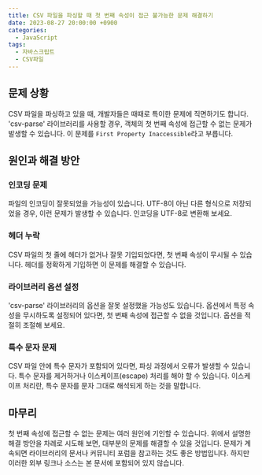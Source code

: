 ```yaml
---
title: CSV 파일을 파싱할 때 첫 번째 속성이 접근 불가능한 문제 해결하기
date: 2023-08-27 20:00:00 +0900
categories:
  - JavaScript
tags:
  - 자바스크립트
  - CSV파일
---
```


## 문제 상황

CSV 파일을 파싱하고 있을 때, 개발자들은 때때로 특이한 문제에 직면하기도 합니다. 'csv-parse' 라이브러리를 사용할 경우, 객체의 첫 번째 속성에 접근할 수 없는 문제가 발생할 수 있습니다. 이 문제를 `First Property Inaccessible`라고 부릅니다.

## 원인과 해결 방안

### 인코딩 문제

파일의 인코딩이 잘못되었을 가능성이 있습니다. UTF-8이 아닌 다른 형식으로 저장되었을 경우, 이런 문제가 발생할 수 있습니다. 인코딩을 UTF-8로 변환해 보세요.

### 헤더 누락

CSV 파일의 첫 줄에 헤더가 없거나 잘못 기입되었다면, 첫 번째 속성이 무시될 수 있습니다. 헤더를 정확하게 기입하면 이 문제를 해결할 수 있습니다.

### 라이브러리 옵션 설정

'csv-parse' 라이브러리의 옵션을 잘못 설정했을 가능성도 있습니다. 옵션에서 특정 속성을 무시하도록 설정되어 있다면, 첫 번째 속성에 접근할 수 없을 것입니다. 옵션을 적절히 조절해 보세요.

### 특수 문자 문제

CSV 파일 안에 특수 문자가 포함되어 있다면, 파싱 과정에서 오류가 발생할 수 있습니다. 특수 문자를 제거하거나 이스케이프(escape) 처리를 해야 할 수 있습니다. 이스케이프 처리란, 특수 문자를 문자 그대로 해석되게 하는 것을 말합니다.

## 마무리

첫 번째 속성에 접근할 수 없는 문제는 여러 원인에 기인할 수 있습니다. 위에서 설명한 해결 방안을 차례로 시도해 보면, 대부분의 문제를 해결할 수 있을 것입니다. 문제가 계속되면 라이브러리의 문서나 커뮤니티 포럼을 참고하는 것도 좋은 방법입니다. 하지만 이러한 외부 링크나 소스는 본 문서에 포함되어 있지 않습니다.